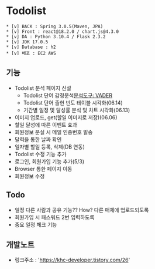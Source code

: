 # Todolist
```shell
* [v] BACK : Spring 3.0.5(Maven, JPA)
* [v] Front : react@18.2.0 / chart.js@4.3.0
* [v] DA : Python 3.10.4 / Flask 2.3.2
* [v] JDK 17.0.5
* [v] Database : h2
* [v] 배포 : EC2 AWS
```

## 기능
- Todolist 분석 페이지 신설
    - Todolist 단어 감정분석[분석도구: VADER](06.15)
    - Todolist 단어 출현 빈도 테이블 시각화(06.14)
    - 기간별 일정 및 달성률 분석 및 차트 시각화(06.13)
- 이미지 업로드, get(할일 이미지로 저장)(06.06)
- 할일 달성에 따른 이벤트 효과
- 회원정보 분실 시 메일 인증번호 발송
- 달력을 통한 날짜 확인
- 일자별 할일 등록, 삭제(DB 연동)
- Todolist 수정 기능 추가
- 로그인, 회원가입 기능 추가(5/3)
- Browser 통한 페이지 이동
- 회원정보 수정

## Todo

- 일정 다른 사람과 공유 기능?? How? 다른 매체에 업로드되도록
- 회원가입 시 패스워드 2번 입력하도록
- 중요 일정 체크 기능

## 개발노트 
- 링크주소 : 'https://khc-developer.tistory.com/26'